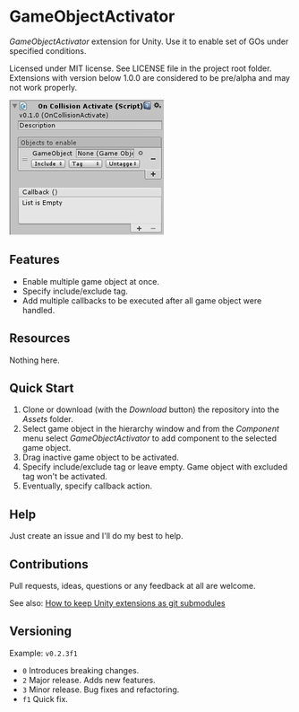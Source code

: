 # GameObjectActivator

*GameObjectActivator* extension for Unity. Use it to enable set of GOs under specified conditions.

Licensed under MIT license. See LICENSE file in the project root folder.   
Extensions with version below 1.0.0 are considered to be pre/alpha and may not work properly.

![GameObjectActivator](/Resources/cover_screenshot.png?raw=true)

## Features

* Enable multiple game object at once.
* Specify include/exclude tag.
* Add multiple callbacks to be executed after all game object were handled.

## Resources

Nothing here.

## Quick Start

1. Clone or download (with the *Download* button) the repository into the *Assets* folder.
2. Select game object in the hierarchy window and from the *Component* menu
   select *GameObjectActivator* to add component to the selected game object.
3. Drag inactive game object to be activated.
4. Specify include/exclude tag or leave empty. Game object with excluded tag won't be activated.
5. Eventually, specify callback action.

## Help

Just create an issue and I'll do my best to help.

## Contributions

Pull requests, ideas, questions or any feedback at all are welcome.

See also: [How to keep Unity extensions as git submodules](http://wp.me/p56Vqs-6o)

## Versioning

Example: `v0.2.3f1`

- `0` Introduces breaking changes.
- `2` Major release. Adds new features.
- `3` Minor release. Bug fixes and refactoring.
- `f1` Quick fix.